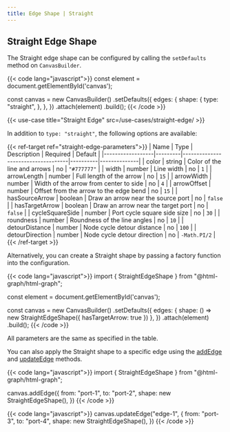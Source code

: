 ```yaml
---
title: Edge Shape | Straight
---
```


## Straight Edge Shape

The Straight edge shape can be configured by calling the `setDefaults` method on `CanvasBuilder`.

{{< code lang="javascript">}}
const element = document.getElementById('canvas');

const canvas = new CanvasBuilder()
  .setDefaults({
    edges: {
      shape: {
        type: "straight",
      },
    },
  })
  .attach(element)
  .build();
{{< /code >}}

{{< use-case title="Straight Edge" src=/use-cases/straight-edge/ >}}

In addition to `type: "straight"`, the following options are available:

{{< ref-target ref="straight-edge-parameters">}}
| Name             | Type    | Description                        | Required | Default      |
|------------------|---------|------------------------------------|----------|--------------|
| color            | string  | Color of the line and arrows       | no       | `"#777777"`  |
| width            | number  | Line width                         | no       | `1`          |
| arrowLength      | number  | Full length of the arrow           | no       | `15`         |
| arrowWidth       | number  | Width of the arrow from center to side | no    | `4`          |
| arrowOffset      | number  | Offset from the arrow to the edge bend | no   | `15`         |
| hasSourceArrow   | boolean | Draw an arrow near the source port | no       | `false`      |
| hasTargetArrow   | boolean | Draw an arrow near the target port | no       | `false`      |
| cycleSquareSide  | number  | Port cycle square side size        | no       | `30`         |
| roundness        | number  | Roundness of the line angles       | no       | `10`         |
| detourDistance   | number  | Node cycle detour distance         | no       | `100`        |
| detourDirection  | number  | Node cycle detour direction        | no       | `-Math.PI/2` |
{{< /ref-target >}}

Alternatively, you can create a Straight shape by passing a factory function into the configuration.

{{< code lang="javascript">}}
import { StraightEdgeShape } from "@html-graph/html-graph";

const element = document.getElementById('canvas');

const canvas = new CanvasBuilder()
  .setDefaults({
    edges: {
      shape: () => new StraightEdgeShape({ hasTargetArrow: true })
    },
  })
  .attach(element)
  .build();
{{< /code >}}

All parameters are the same as specified in the <span data-ref="straight-edge-parameters">table</span>.

You can also apply the Straight shape to a specific edge using the <a href="/canvas/add-edge">addEdge</a> and <a href="/canvas/update-edge">updateEdge</a> methods.

{{< code lang="javascript">}}
import { StraightEdgeShape } from "@html-graph/html-graph";

canvas.addEdge({
  from: "port-1",
  to: "port-2",
  shape: new StraightEdgeShape(),
})
{{< /code >}}

{{< code lang="javascript">}}
canvas.updateEdge("edge-1", {
  from: "port-3",
  to: "port-4",
  shape: new StraightEdgeShape(),
})
{{< /code >}}
